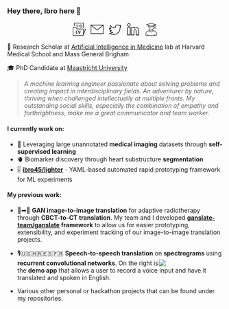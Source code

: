 
### Hey there, Ibro here 👋

<p align="center">
<!-- Code copied from jayhernandez! ♥ -->
<a href="https://drive.google.com/file/d/1-M4SUlF0wWqGxd35uK-lma32OKjUC5Ue/view?usp=share_link" alt="Twitter"><img width="30px" src="icons/cv.png"></a>
&nbsp; <a href="mailto: ihadzic@bwh.harvard.edu" alt="Twitter"><img width="30px" src="icons/email.png"></a>
&nbsp; <a href="https://twitter.com/hadziibro" alt="Twitter"><img width="30px" src="icons/twitter.png"></a>
&nbsp; <a href="https://www.linkedin.com/in/ibrhad/" alt="Twitter"><img width="30px" height="32px" src="icons/linkedin.png"></a>
&nbsp; <a href="https://scholar.google.com/citations?user=ZwxiGQ0AAAAJ&hl=en" alt="Twitter"><img width="30px" src="icons/scholar.png"></a>

</p>

🔬 Research Scholar at [Artificial Intelligence in Medicine](https://aim.hms.harvard.edu/) lab at Harvard Medical School and Mass General Brigham

🎓 PhD Candidate at [Maastricht University](https://www.maastrichtuniversity.nl/about-um/faculties/faculty-health-medicine-and-life-sciences-0)
> *A machine learning engineer passionate about solving problems and creating impact in interdisciplinary fields. An adventurer by nature, thriving when challenged  intellectually at multiple fronts. My outstanding social skills, especially the combination of empathy and forthrightness,  make me a great communicator and team worker.*

####  I currently work on:
- 🩻 Leveraging large unannotated **medical imaging** datasets through **self-supervised learning**
- 🫀 Biomarker discovery through heart substructure **segmentation**
- 🎚️ **[ibro45/lighter](https://github.com/ibro45/lighter)** - YAML-based automated rapid prototyping framework for ML experiments

#### My previous work:
- 🌆➡🌃 **GAN image-to-image translation** for adaptive radiotherapy through **CBCT-to-CT translation**. My team and I developed **[ganslate-team/ganslate](https://github.com/ganslate-team/ganslate) framework** to allow us for easier prototyping, extensibility, and experiment tracking of our image-to-image translation projects.

- 🎙️🇺🇸🇭🇷🇪🇸🇫🇷 **Speech-to-speech translation** on **spectrograms** [<img align="right" width="150" src="https://img.youtube.com/vi/RN3c_3j5m4U/3.jpg">](https://www.youtube.com/watch?v=RN3c_3j5m4U) using **recurrent convolutional networks**.  On the right is the **demo app** that allows a user to record a voice input and have it translated and spoken in English.

- Various other personal or hackathon projects that can be found under my repositories.

